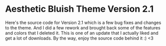 # Aesthetic Bluish Theme Version 2.1
Here's the source code for Version 2.1 which is a few bug fixes and changes to the theme. And I did a few rework and brought back some of the features and colors that I deleted it. This is one of an update that I actually liked and get a lot of downloads. By the way, enjoy the source code behind it :) <3
